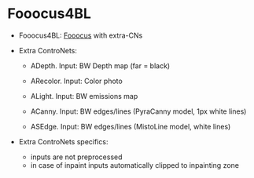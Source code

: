 # Fooocus4BL

* Fooocus4BL: [Fooocus](https://github.com/lllyasviel/Fooocus) with extra-CNs

* Extra ControNets:
  - ADepth. Input: BW Depth map (far = black)
  - ARecolor. Input: Color photo
  - ALight. Input: BW emissions map

  - ACanny. Input: BW edges/lines (PyraCanny model, 1px white lines)
  - ASEdge. Input: BW edges/lines (MistoLine model, white lines)

* Extra ControNets specifics:
  - inputs are not preprocessed
  - in case of inpaint inputs automatically clipped to inpainting zone